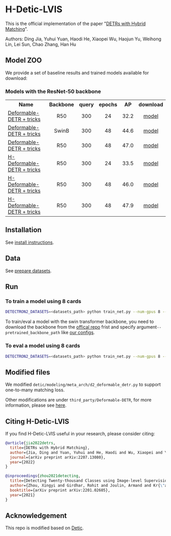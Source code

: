 # H-Detic-LVIS

This is the official implementation of the paper "[DETRs with Hybrid Matching](https://arxiv.org/abs/2207.13080)". 

Authors: Ding Jia, Yuhui Yuan, Haodi He, Xiaopei Wu, Haojun Yu, Weihong Lin, Lei Sun, Chao Zhang, Han Hu

## Model ZOO

We provide a set of baseline results and trained models available for download:

### Models with the ResNet-50 backbone
<table><tbody>
<!-- START TABLE -->
<!-- TABLE HEADER -->
<th valign="bottom">Name</th>
<th valign="bottom">Backbone</th>
<th valign="bottom">query</th>
<th valign="bottom">epochs</th>
<th valign="bottom">AP</th>
<th valign="bottom">download</th>
<!-- TABLE BODY -->
 <tr><td align="left"><a href="configs/BoxSup-DeformDETR_L_R50_2x.yaml">Deformable-DETR + tricks</a></td>
<td align="center">R50</td>
<td align="center">300</td>
<td align="center">24</td>
<td align="center">32.2</td>
<td align="center"><a href="">model</a></td>
 <tr><td align="left"><a href="configs/BoxSup-DeformDETR_L_SwinB_4x.yaml">Deformable-DETR + tricks</a></td>
<td align="center">SwinB</td>
<td align="center">300</td>
<td align="center">48</td>
<td align="center">44.6</td>
<td align="center"><a href="">model</a></td>
</tr>
</tr>
 <tr><td align="left"><a href="configs/BoxSup-DeformDETR_L_SwinL_4x.yaml">Deformable-DETR + tricks</a></td>
<td align="center">R50</td>
<td align="center">300</td>
<td align="center">48</td>
<td align="center">47.0</td>
<td align="center"><a href="">model</a></td>
</tr>
</tr>
 <tr><td align="left"><a href="configs/BoxSup-H-DeformDETR_L_R50_2x_t900_group5.yaml">H-Deformable-DETR + tricks</a></td>
<td align="center">R50</td>
<td align="center">300</td>
<td align="center">24</td>
<td align="center">33.5</td>
<td align="center"><a href="">model</a></td>
</tr>
</tr>
 <tr><td align="left"><a href="configs/BoxSup-H-DeformDETR_L_SwinB_4x_t900_group5.yaml">H-Deformable-DETR + tricks</a></td>
<td align="center">R50</td>
<td align="center">300</td>
<td align="center">48</td>
<td align="center">46.0</td>
<td align="center"><a href="">model</a></td>
</tr>
</tr>
 <tr><td align="left"><a href="configs/BoxSup-H-DeformDETR_L_SwinL_4x_t900_group5.yaml">H-Deformable-DETR + tricks</a></td>
<td align="center">R50</td>
<td align="center">300</td>
<td align="center">48</td>
<td align="center">47.9</td>
<td align="center"><a href="">model</a></td>
</tr>
</tbody></table>

## Installation
See [install instructions](./docs/INSTALL.md).

## Data
See [prepare datasets](./datasets/README.md).

## Run
### To train a model using 8 cards

```Bash
DETECTRON2_DATASETS=<datasets_path> python train_net.py --num-gpus 8 --resume --config-file <config_file> --eval-only
```

To train/eval a model with the swin transformer backbone, you need to download the backbone from the [offical repo](https://github.com/microsoft/Swin-Transformer#main-results-on-imagenet-with-pretrained-models) frist and specify argument`--pretrained_backbone_path` like [our configs](./configs/two_stage/deformable-detr-hybrid-branch/36eps/swin).

### To eval a model using 8 cards

```Bash
DETECTRON2_DATASETS=<datasets_path> python train_net.py --num-gpus 8 --resume --config-file <config_file> --eval-only MODEL.WEIGHTS /path/to/weight.pth
```

## Modified files 

We modified `detic/modeling/meta_arch/d2_deformable_detr.py` to support one-to-many matching loss.

Other modifications are under `third_party/Deformable-DETR`, for more information, please see [here](https://github.com/HDETR/H-Deformable-DETR#modified-files-compared-to-vanilla-deformable-detr).


## Citing H-Detic-LVIS
If you find H-Detic-LVIS useful in your research, please consider citing:

```bibtex
@article{jia2022detrs,
  title={DETRs with Hybrid Matching},
  author={Jia, Ding and Yuan, Yuhui and He, Haodi and Wu, Xiaopei and Yu, Haojun and Lin, Weihong and Sun, Lei and Zhang, Chao and Hu, Han},
  journal={arXiv preprint arXiv:2207.13080},
  year={2022}
}

@inproceedings{zhou2021detecting,
  title={Detecting Twenty-thousand Classes using Image-level Supervision},
  author={Zhou, Xingyi and Girdhar, Rohit and Joulin, Armand and Kr{\"a}henb{\"u}hl, Philipp and Misra, Ishan},
  booktitle={arXiv preprint arXiv:2201.02605},
  year={2021}
}
```

## Acknowledgement 

This repo is modified based on [Detic](https://github.com/facebookresearch/Detic).